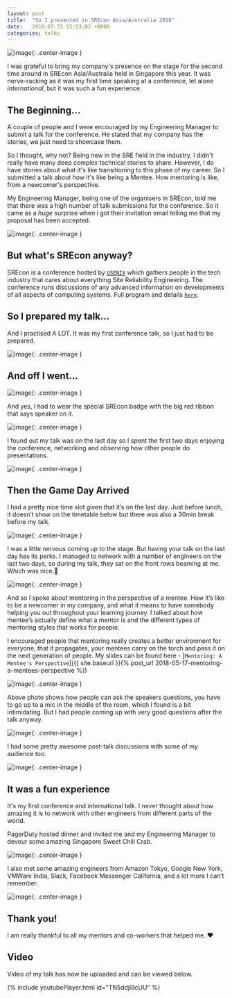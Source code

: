```yaml
---
layout: post
title:  "So I presented in SREcon Asia/Australia 2018"
date:   2018-07-31 15:53:02 +0000
categories: talks
---
```


![image]({{"/assets/srecon18/1.jpg"}}){: .center-image }

I was grateful to bring my company's presence on the stage for the second time around in SREcon Asia/Australia held in Singapore this year. It was nerve-racking as it was my first time speaking at a conference, let alone *international*, but it was such a fun experience.

## The Beginning...
A couple of people and I were encouraged by my Engineering Manager to submit a talk for the conference. He stated that my company has the stories, we just need to showcase them.

So I thought, why not? Being new in the SRE field in the industry, I didn't really have many deep complex technical stories to share. However, I do have stories about what it's like transitioning to this phase of my career. So I submitted a talk about how it's like being a Mentee. How mentoring is like, from a newcomer's perspective.

My Engineering Manager, being one of the organisers in SREcon, told me that there was a high number of talk submissions for the conference. So it came as a *huge* surprise when i got their invitation email telling me that my proposal has been accepted.

![image]({{"/assets/srecon18/2.jpg"}}){: .center-image }

## But what's SREcon anyway?

SREcon is a conference hosted by [`USENIX`](https://www.usenix.org/about) which gathers people in the tech industry that cares about everything Site Reliability Engineering. The conference runs discussions of any advanced information on developments of all aspects of computing systems. Full program and details [`here`](https://www.usenix.org/conference/srecon18asia).

## So I prepared my talk...

And I practised A LOT. It was my first conference talk, so I just had to be prepared.

![image]({{"/assets/srecon18/3.jpg"}}){: .center-image }

## And off I went...

![image]({{"/assets/srecon18/4.jpg"}}){: .center-image }

And yes, I had to wear the special SREcon badge with the big red ribbon that says speaker on it.

![image]({{"/assets/srecon18/5.jpg"}}){: .center-image }

I found out my talk was on the last day so I spent the first two days enjoying the conference, networking and observing how other people do presentations.

![image]({{"/assets/srecon18/6.jpg"}}){: .center-image }

## Then the Game Day Arrived

I had a pretty nice time slot given that it’s on the last day. Just before lunch, it doesn’t show on the timetable below but there was also a 30min break before my talk.

![image]({{"/assets/srecon18/7.jpg"}}){: .center-image }

I was a little nervous coming up to the stage. But having your talk on the last day has its perks. I managed to network with a number of engineers on the last two days, so during my talk, they sat on the front rows beaming at me. Which was nice.🙂

![image]({{"/assets/srecon18/8.jpg"}}){: .center-image }

And so I spoke about mentoring in the perspective of a mentee. How it’s like to be a newcomer in my company, and what it means to have somebody helping you out throughout your learning journey. I talked about how mentee’s actually define what a mentor is and the different types of mentoring styles that works for people.

I encouraged people that mentoring really creates a better environment for everyone, that it propagates, your mentees carry on the torch and pass it on the next generation of people. My slides can be found here - [`Mentoring: A Mentee's Perspective`]({{ site.baseurl }}{% post_url 2018-05-17-mentoring-a-mentees-perspective %})

![image]({{"/assets/srecon18/9.jpg"}}){: .center-image }

Above photo shows how people can ask the speakers questions, you have to go up to a mic in the middle of the room, which I found is a bit intimidating. But I had people coming up with very good questions after the talk anyway.

![image]({{"/assets/srecon18/10.jpg"}}){: .center-image }

I had some pretty awesome post-talk discussions with some of my audience too.

![image]({{"/assets/srecon18/11.jpg"}}){: .center-image }

## It was a fun experience

It's my first conference and international talk. I never thought about how amazing it is to network with other engineers from different parts of the world.

PagerDuty hosted dinner and invited me and my Engineering Manager to devour some amazing Singapore Sweet Chili Crab.

![image]({{"/assets/srecon18/12.jpg"}}){: .center-image }

I also met some amazing engineers from Amazon Tokyo, Google New York, VMWare India, Slack, Facebook Messenger California, and a lot more I can’t remember.  

![image]({{"/assets/srecon18/13.jpg"}}){: .center-image }


## Thank you!

I am really thankful to all my mentors and co-workers that helped me. ❤️

## Video

Video of my talk has now be uploaded and can be viewed below.

{% include youtubePlayer.html id="TN5ddjl8cUU" %}
